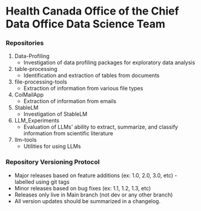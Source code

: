 # Health Canada Office of the Chief Data Office Data Science Team

### Repositories
1. Data-Profiling
   - Investigation of data profiling packages for exploratory data analysis
3. table-processing
   - Identification and extraction of tables from documents
5. file-processing-tools
   - Extraction of information from various file types
7. CoiMailApp
    - Extraction of information from emails
9. StableLM
   - Investigation of StableLM
10. LLM_Experiments
    - Evaluation of LLMs' ability to extract, summarize, and classify information from scientific literature
12. llm-tools
    - Utilities for using LLMs

### Repository Versioning Protocol 
- Major releases based on feature additions (ex: 1.0, 2.0, 3.0, etc) - labelled using git tags 
- Minor releases based on bug fixes (ex: 1.1, 1.2, 1.3, etc) 
- Releases only live in Main branch (not dev or any other branch) 
- All version updates should be summarized in a changelog.